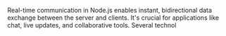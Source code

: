 Real-time communication in Node.js enables instant, bidirectional data exchange between the server and clients. It's crucial for applications like chat, live updates, and collaborative tools. Several technol
